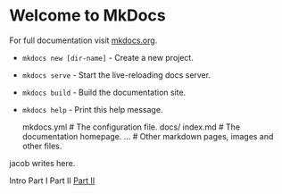 # Welcome to MkDocs

For full documentation visit [mkdocs.org](https://mkdocs.org).

* `mkdocs new [dir-name]` - Create a new project.
* `mkdocs serve` - Start the live-reloading docs server.
* `mkdocs build` - Build the documentation site.
* `mkdocs help` - Print this help message.


    mkdocs.yml    # The configuration file.
    docs/
        index.md  # The documentation homepage.
        ...       # Other markdown pages, images and other files.

jacob writes here. 

Intro
Part I 
Part II
[Part II](#2part2.md)
